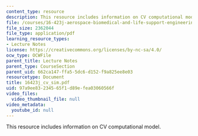 ```yaml
---
content_type: resource
description: This resource includes information on CV computational model.
file: /courses/16-423j-aerospace-biomedical-and-life-support-engineering-spring-2006/97a9ee83234565f1d89efea03060566f_16423j_cv_sim.pdf
file_size: 2362044
file_type: application/pdf
learning_resource_types:
- Lecture Notes
license: https://creativecommons.org/licenses/by-nc-sa/4.0/
ocw_type: OCWFile
parent_title: Lecture Notes
parent_type: CourseSection
parent_uid: 662ca147-ffa5-5dc6-d152-f9a825ee8e03
resourcetype: Document
title: 16423j_cv_sim.pdf
uid: 97a9ee83-2345-65f1-d89e-fea03060566f
video_files:
  video_thumbnail_file: null
video_metadata:
  youtube_id: null
---
```

This resource includes information on CV computational model.